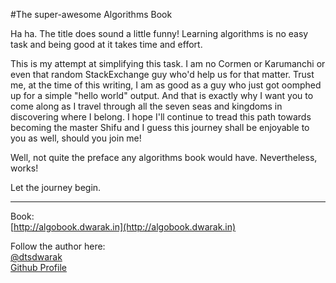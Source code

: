 #The super-awesome Algorithms Book


Ha ha. The title does sound a little funny! Learning algorithms is no easy task and being good at it takes time and effort. 

This is my attempt at simplifying this task. I am no Cormen or Karumanchi or even that random StackExchange guy who'd help us for that matter. Trust me, at the time of this writing, I am as good as a guy who just got oomphed up for a simple "hello world" output. And that is exactly why I want you to come along as I travel through all the seven seas and kingdoms in discovering where I belong. I hope I'll continue to tread this path towards becoming the master Shifu and I guess this journey shall be enjoyable to you as well, should you join me!  

Well, not quite the preface any algorithms book would have. Nevertheless, works!

Let the journey begin.

---

Book:<br/>
[http://algobook.dwarak.in](http://algobook.dwarak.in)

Follow the author here: <br/>
[@dtsdwarak](https://twitter.com/dtsdwarak "Twitter") <br/>
[Github Profile](https://github.com/dtsdwarak "Github Profile")